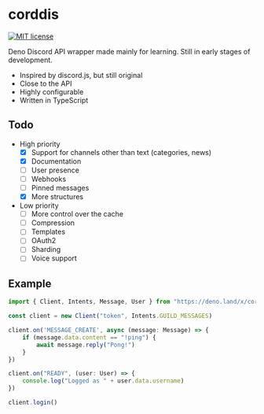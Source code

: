 # corddis 
[![MIT license](https://img.shields.io/badge/License-MIT-blue.svg)](https://lbesson.mit-license.org/)

Deno Discord API wrapper made mainly for learning. Still in early stages of development.

- Inspired by discord.js, but still original
- Close to the API
- Highly configurable
- Written in TypeScript

## Todo
- High priority
  - [x] Support for channels other than text (categories, news)
  - [x] Documentation
  - [ ] User presence
  - [ ] Webhooks
  - [ ] Pinned messages
  - [x] More structures
- Low priority
  - [ ] More control over the cache
  - [ ] Compression
  - [ ] Templates
  - [ ] OAuth2
  - [ ] Sharding
  - [ ] Voice support

## Example
```ts
import { Client, Intents, Message, User } from "https://deno.land/x/corddis/mod.ts"

const client = new Client("token", Intents.GUILD_MESSAGES)

client.on('MESSAGE_CREATE', async (message: Message) => {
    if (message.data.content == "!ping") {
        await message.reply("Pong!")
    }
})

client.on("READY", (user: User) => {
    console.log("Logged as " + user.data.username)
})

client.login()
```